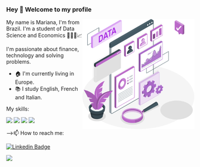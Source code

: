 ### Hey 👋 Welcome to my profile
<img align="right" width="300px" src="https://github.com/marianapiccolo/marianapiccolo/blob/main/git (1).png">

 My name is Mariana, I'm from Brazil. 
 I'm a student of Data Science and Economics 👩🏻‍💻📈

 I'm passionate about finance, technology and solving problems.

 - 🏠 I'm currently living in Europe.
 - 📚 I study English, French and Italian. 







 My skills:


<img src="https://img.shields.io/badge/MySQL-00BFFF?style=for-the-badge&logo=mysql&logoColor=white"></img> <img src="https://img.shields.io/badge/Python-6A5ACD?style=for-the-badge&logo=python&logoColor=white"></img> <img src="https://img.shields.io/badge/R-FF00FF?style=for-the-badge&logo=r&logoColor=white"></img> <img src="https://img.shields.io/badge/Java-DC143C?style=for-the-badge&logo=java&logoColor=white"></img> 


 -->📫 How to reach me: 
 
[![Linkedin Badge](https://img.shields.io/badge/-Mariana%20Piccolo%20de%20Carvalho-6633cc?style=flat-square&logo=Linkedin&logoColor=white&link=https://www.linkedin.com/in/mariana-picoli-carvalho/)](https://www.linkedin.com/in/mariana-picoli-carvalho/)

<img height="100em" src="https://github-readme-stats.vercel.app/api/top-langs/?username=marianapiccolo&exclude_repo=KNN-Image-Classification&show_icons=true&hide_border=true&layout=compact&langs_count=8&theme=jolly"/> 

